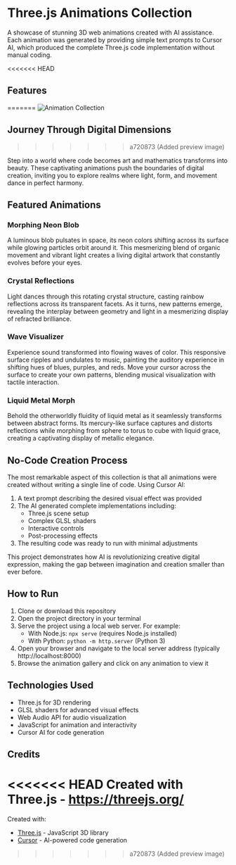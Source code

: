 # Three.js Animations Collection

A showcase of stunning 3D web animations created with AI assistance. Each animation was generated by providing simple text prompts to Cursor AI, which produced the complete Three.js code implementation without manual coding.

<<<<<<< HEAD
## Features
=======
![Animation Collection](preview.jpg)

## Journey Through Digital Dimensions
>>>>>>> a720873 (Added preview image)

Step into a world where code becomes art and mathematics transforms into beauty. These captivating animations push the boundaries of digital creation, inviting you to explore realms where light, form, and movement dance in perfect harmony.

## Featured Animations

### Morphing Neon Blob
A luminous blob pulsates in space, its neon colors shifting across its surface while glowing particles orbit around it. This mesmerizing blend of organic movement and vibrant light creates a living digital artwork that constantly evolves before your eyes.

### Crystal Reflections
Light dances through this rotating crystal structure, casting rainbow reflections across its transparent facets. As it turns, new patterns emerge, revealing the interplay between geometry and light in a mesmerizing display of refracted brilliance.

### Wave Visualizer
Experience sound transformed into flowing waves of color. This responsive surface ripples and undulates to music, painting the auditory experience in shifting hues of blues, purples, and reds. Move your cursor across the surface to create your own patterns, blending musical visualization with tactile interaction.

### Liquid Metal Morph
Behold the otherworldly fluidity of liquid metal as it seamlessly transforms between abstract forms. Its mercury-like surface captures and distorts reflections while morphing from sphere to torus to cube with liquid grace, creating a captivating display of metallic elegance.

## No-Code Creation Process

The most remarkable aspect of this collection is that all animations were created without writing a single line of code. Using Cursor AI:

1. A text prompt describing the desired visual effect was provided
2. The AI generated complete implementations including:
   - Three.js scene setup
   - Complex GLSL shaders
   - Interactive controls
   - Post-processing effects
3. The resulting code was ready to run with minimal adjustments

This project demonstrates how AI is revolutionizing creative digital expression, making the gap between imagination and creation smaller than ever before.

## How to Run

1. Clone or download this repository
2. Open the project directory in your terminal
3. Serve the project using a local web server. For example:
   - With Node.js: `npx serve` (requires Node.js installed)
   - With Python: `python -m http.server` (Python 3)
4. Open your browser and navigate to the local server address (typically http://localhost:8000)
5. Browse the animation gallery and click on any animation to view it

## Technologies Used

- Three.js for 3D rendering
- GLSL shaders for advanced visual effects
- Web Audio API for audio visualization
- JavaScript for animation and interactivity
- Cursor AI for code generation

## Credits

<<<<<<< HEAD
Created with Three.js - https://threejs.org/ 
=======
Created with:
- [Three.js](https://threejs.org/) - JavaScript 3D library
- [Cursor](https://cursor.sh/) - AI-powered code generation 
>>>>>>> a720873 (Added preview image)
